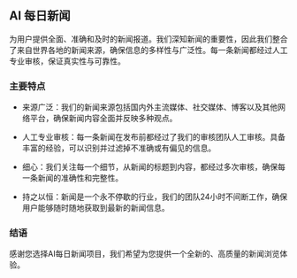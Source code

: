 AI 每日新闻
---
为用户提供全面、准确和及时的新闻报道。我们深知新闻的重要性，因此我们整合了来自世界各地的新闻来源，确保信息的多样性与广泛性。每一条新闻都经过人工专业审核，保证真实性与可靠性。

### 主要特点
* 来源广泛：我们的新闻来源包括国内外主流媒体、社交媒体、博客以及其他网络平台，确保新闻内容全面并反映多种观点。

* 人工专业审核：每一条新闻在发布前都经过了我们的审核团队人工审核。具备丰富的经验，可以识别并过滤掉不准确或有偏见的信息。

* 细心：我们关注每一个细节，从新闻的标题到内容，都经过多次审核，确保每一条新闻的准确性和完整性。

* 持之以恒：新闻是一个永不停歇的行业，我们的团队24小时不间断工作，确保用户能够随时随地获取到最新的新闻信息。


### 结语
感谢您选择AI每日新闻项目，我们希望为您提供一个全新的、高质量的新闻浏览体验。